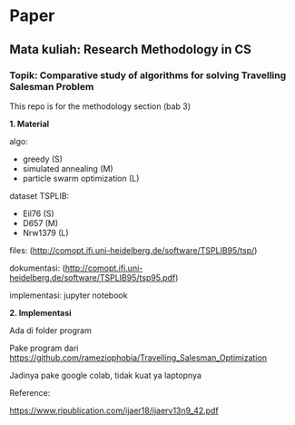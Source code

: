 # Paper

## Mata kuliah: Research Methodology in CS

### Topik: Comparative study of algorithms for solving Travelling Salesman Problem

This repo is for the methodology section (bab 3)

**1. Material**

algo:

- greedy (S)
- simulated annealing (M)
- particle swarm optimization (L)

dataset TSPLIB:

- Eil76 (S)
- D657 (M)
- Nrw1379 (L)

files: (<http://comopt.ifi.uni-heidelberg.de/software/TSPLIB95/tsp/>)

dokumentasi: (<http://comopt.ifi.uni-heidelberg.de/software/TSPLIB95/tsp95.pdf>)

implementasi: jupyter notebook

**2. Implementasi**

Ada di folder program

Pake program dari <https://github.com/rameziophobia/Travelling_Salesman_Optimization>

Jadinya pake google colab, tidak kuat ya laptopnya

Reference:

<https://www.ripublication.com/ijaer18/ijaerv13n9_42.pdf>
